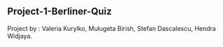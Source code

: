 
## Project-1-Berliner-Quiz
Project by : Valeria Kurylko, Mulugeta Birish, Stefan Dascalescu, Hendra Widjaya.

